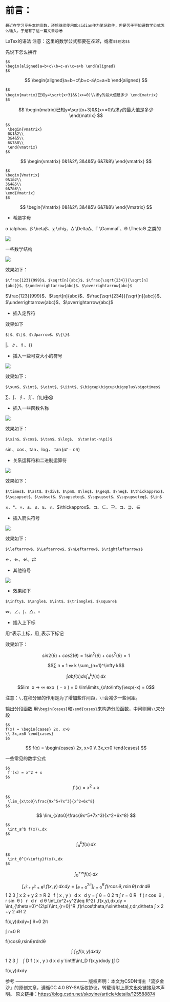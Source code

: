 # 前言：

```
最近在学习专升本的高数，还想继续使用Obsidian作为笔记软件，但是苦于不知道数学公式怎么输入，于是有了这一篇文章😅😎
```

LaTex的语法
注意：这里的数学公式都要在$在这$，或者`$$在这$$`

先说下怎么换行

```
$$
\begin{aligned}a=b+c\\b=c-a\\c=a+b \end{aligned}
$$
```
$$
\begin{aligned}a=b+c\\b=c-a\\c=a+b \end{aligned}
$$


```
$$ 
\begin{matrix}已知y=\sqrt{x+3}&&(x>=0)\\求y的最大值是多少 \end{matrix}
$$
```
$$
\begin{matrix}已知y=\sqrt{x+3}&&(x>=0)\\求y的最大值是多少 \end{matrix}
$$

```
$$
 \begin{vmatrix}
 0&1&2\\
 3&4&5\\
 6&7&8\\
 \end{vmatrix}
$$
```

$$
 \begin{vmatrix}
 0&1&2\\
 3&4&5\\
 6&7&8\\
 \end{vmatrix}
$$


 ```
 $$
 \begin{Vmatrix}
 0&1&2\\
 3&4&5\\
 6&7&8\\
 \end{Vmatrix}
$$
 ```

$$
 \begin{Vmatrix}
 0&1&2\\
 3&4&5\\
 6&7&8\\
 \end{Vmatrix}
$$

- 希腊字母

α \alphaα、β \betaβ、χ \chiχ、Δ \DeltaΔ、Γ \GammaΓ、Θ \ThetaΘ 之类的

![](https://img-blog.csdnimg.cn/img_convert/54b67772e9ccb1e9242f9c05944f4561.jpeg)

一些数学结构

![](https://img-blog.csdnimg.cn/img_convert/c29930fba2831080025bfe93ef1b4e25.jpeg)

效果如下：
```
$\frac{123}{999}$、$\sqrt[n]{abc}$、$\frac{\sqrt{234}}{\sqrt[n]{abc}}$、$\underrightarrow{abc}$、$\overrightarrow{abc}$
```
$\frac{123}{999}$、$\sqrt[n]{abc}$、$\frac{\sqrt{234}}{\sqrt[n]{abc}}$、$\underrightarrow{abc}$、$\overrightarrow{abc}$



- 插入定界符


效果如下
```
$|$、$\|$、$\Uparrow$、$\{\}$
```

$|$、$\|$、$\Uparrow$、$\{\}$

- 插入一些可变大小的符号

![](https://img-blog.csdnimg.cn/img_convert/cb6a9862d5fca7af9718b4a6f8b2ab95.png)


效果如下：
```
$\sum$、$\int$、$\oint$、$\iint$、$\bigcap\bigcup\bigoplus\bigotimes$
```

$\sum$、$\int$、$\oint$、$\iint$、$\bigcap\bigcup\bigoplus\bigotimes$



- 插入一些函数名称

![](https://img-blog.csdnimg.cn/img_convert/e59f97f3b96d7f7d4c6b7d29eef09c10.jpeg)

效果如下：

```
$\sin$、$\cos$、$\tan$、$\log$、 $\tan(at-n\pi)$
```

$\sin$、$\cos$、$\tan$、$\log$、 $\tan(at-n\pi)$


- 关系运算符和二进制运算符

![](https://img-blog.csdnimg.cn/img_convert/0048bd339dccf25bf152126d9ec0fe1b.jpeg)

效果如下：
```
$\times$、$\ast$、$\div$、$\pm$、$\leq$、$\geq$、$\neq$、$\thickapprox$、$\sqsupset$、$\subset$、$\supseteq$、$\sqsupset$、$\sqsupseteq$、$\in$
```
$\times$、$\ast$、$\div$、$\pm$、$\leq$、$\geq$、$\neq$、$\thickapprox$、$\sqsupset$、$\subset$、$\supseteq$、$\sqsupset$、$\sqsupseteq$、$\in$


- 插入箭头符号

![](https://img-blog.csdnimg.cn/img_convert/0eb121c8d0a15ec5c09a5d38db1c7a0c.jpeg)

效果如下：

```
$\leftarrow$、$\Leftarrow$、$\nLeftarrow$、$\rightleftarrows$
```

$\leftarrow$、$\Leftarrow$、$\nLeftarrow$、$\rightleftarrows$

- 其他符号

![](https://img-blog.csdnimg.cn/img_convert/535defcb0a558d6ca7bd45628cb1472d.jpeg)

- 效果如下

```
$\infty$、$\angle$、$\int$、$\triangle$、$\square$
```

$\infty$、$\angle$、$\int$、$\triangle$、$\square$

- 插入上下标

用`^`表示上标，用`_`表示下标记

效果如下：


$$ sin ⁡ 2 ( θ ) + cos ⁡ 2 ( θ ) = 1 \sin^2(\theta) + \cos^2(\theta) = 1 $$ 

$$∑ n = 1 ∞ k \sum_{n=1}^\infty k$$

$$∫ a b f ( x )   d x \int_a^bf(x)\,dx$$

$$lim ⁡ x → ∞ exp ⁡ ( − x ) = 0 \lim\limits_{x\to\infty}\exp(-x) = 0$$

注意：`\,`在积分里的作用是为了增加些许间距，`\!`会减少一些间距。

输出分段函数
用`\begin{cases}`和`\end{cases}`来构造分段函数，中间则用`\\`来分段

```
$$
f(x) = \begin{cases} 2x, x>0 
\\ 3x,x≤0 \end{cases}
$$
```
$$
f(x) = \begin{cases} 2x, x>0 
\\ 3x,x≤0 \end{cases}
$$

 

一些常见的数学公式
```
$$
 f'(x) = x^2 + x
$$
```
$$
 f'(x) = x^2 + x
$$
```
$$
 \lim_{x\to0}\frac{9x^5+7x^3}{x^2+6x^8}
$$
```
$$
 \lim_{x\to0}\frac{9x^5+7x^3}{x^2+6x^8}
$$



```
$$
 \int_a^b f(x)\,dx
$$
```
$$
 \int_a^b f(x)\,dx
$$
```
$$
 \int_0^{+\infty}f(x)\,dx
$$
```
$$
 \int_0^{+\infty}f(x)\,dx
$$

$$
 \int_{x^2+y^2\leq R^2} \,f(x,y)\,dx\,dy = \int_{\theta=0}^{2\pi}\int_{r=0}^R \,f(r\cos\theta,r\sin\theta)\,r\,dr\,d\theta
$$
1
2
3
∫ x 2 + y 2 ≤ R 2   f ( x , y )   d x   d y = ∫ θ = 0 2 π ∫ r = 0 R   f ( r cos ⁡ θ , r sin ⁡ θ )   r   d r   d θ \int_{x^2+y^2\leq R^2} \,f(x,y)\,dx\,dy = \int_{\theta=0}^{2\pi}\int_{r=0}^R \,f(r\cos\theta,r\sin\theta)\,r\,dr\,d\theta
∫ 
x 
2
 +y 
2
 ≤R 
2


 f(x,y)dxdy=∫ 
θ=0
2π

 ∫ 
r=0
R

 f(rcosθ,rsinθ)rdrdθ

$$
 \int\!\!\!\int_D f(x,y)dxdy
$$
1
2
3
∫  ⁣ ⁣ ⁣ ∫ D f ( x , y ) d x d y \int\!\!\!\int_D f(x,y)dxdy
∫∫ 
D

 f(x,y)dxdy

参考
————————————————
版权声明：本文为CSDN博主「流岁金沙」的原创文章，遵循CC 4.0 BY-SA版权协议，转载请附上原文出处链接及本声明。
原文链接：https://blog.csdn.net/skoyine/article/details/125588874